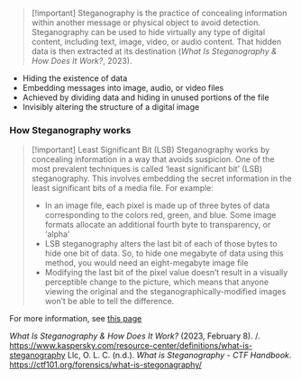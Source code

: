 >[!important] Steganography is the practice of concealing information within another message or physical object to avoid detection. Steganography can be used to hide virtually any type of digital content, including text, image, video, or audio content. That hidden data is then extracted at its destination (_What Is Steganography & How Does It Work?_, 2023). 

- Hiding the existence of data
- Embedding messages into image, audio, or video files
- Achieved by dividing data and hiding in unused portions of the file
- Invisibly altering the structure of a digital image

### How Steganography works

>[!important] Least Significant Bit (LSB)
>Steganography works by concealing information in a way that avoids suspicion. One of the most prevalent techniques is called ‘least significant bit’ (LSB) steganography. This involves embedding the secret information in the least significant bits of a media file. For example:
>- In an image file, each pixel is made up of three bytes of data corresponding to the colors red, green, and blue. Some image formats allocate an additional fourth byte to transparency, or ‘alpha’
>- LSB steganography alters the last bit of each of those bytes to hide one bit of data. So, to hide one megabyte of data using this method, you would need an eight-megabyte image file
>- Modifying the last bit of the pixel value doesn’t result in a visually perceptible change to the picture, which means that anyone viewing the original and the steganographically-modified images won’t be able to tell the difference.

For more information, see [this page](https://ctf101.org/forensics/what-is-stegonagraphy/)

_What Is Steganography & How Does It Work?_ (2023, February 8). /. https://www.kaspersky.com/resource-center/definitions/what-is-steganography
Llc, O. L. C. (n.d.). _What is Steganography - CTF Handbook_. https://ctf101.org/forensics/what-is-stegonagraphy/